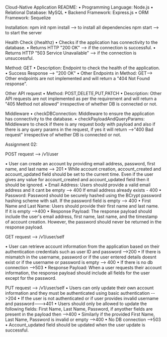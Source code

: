 Cloud-Native Application README:
•	Programming Language: Node.js
•	Relational Database: MySQL
•	Backend Framework: Express.js
•	ORM Framework: Sequelize

Installation:
npm init
npm install —> to install all dependencies
npm start —> to start the server

Health Check (/healthz)
•	Checks if the application has connectivity to the database.
•	Returns HTTP "200 OK" —> if the connection is successful.
•	Returns HTTP "503 Service Unavailable" —> if the connection is unsuccessful.

Method: GET
•	Description: Endpoint to check the health of the application.
•	Success Response —> "200 OK"
•	Other Endpoints in Method: GET—> Other endpoints are not implemented and will return a "404 Not Found response".

Other API request
•	Method: POST,DELETE,PUT,PATCH
•	Description: Other API requests are not implemented as per the requirement and will return a "405 Method not allowed" irrespective of whether DB is connected or not.

Middleware
•	checkDBConnection: Middleware to ensure the application has connectivity to the database.
•	checkPayloadAndQueryParams: Middleware to check if there is any request body with payload and also if there is any query params in the request, if yes it will return —>"400 Bad request" irrespective of whether DB is connected or not.

Assignment 02:

POST request --> /v1/user

• User can create an account by providing email address, password, first name, and last name --> 201
• While account creation, account_created and account_updated field should be set to the current time. Even if the user gives any value for account_created and account_updated field then it should be ignored.
• Email Address: Users should provide a valid email address and it cant be empty --> 400
                 If email address already exists - 400
• Password: Password should be securely hashed using the BCrypt password hashing scheme with salt.
            If the password field is empty --> 400
• First Name and Last Name: Users should provide their first name and last name.
                            If it is empty -->400
• Response Payload: The response payload should include the user's email address, first name, last name, and the timestamp of account creation. However, the password should never be returned in the response payload.

GET request --> /v1/user/self

• User can retrieve account information from the application based on their authentication credentials such as user ID and password -->200
• If there is mismatch in the username, password or if the user entered details doesnt exist or if the username or password is empty --> 400
• If there is no db connection -->503
• Response Payload: When a user requests their account information, the response payload should include all fields for the user except for the password.


PUT request --> /v1/user/self
• Users can only update their own account information and they must be authenticated using basic authentication -->204
• If the user is not authenticated or if user provides invalid username and password--->401
• Users should only be allowed to update the following fields: First Name, Last Name, Password, if anyother fields are present in the payload then -->400
• Similarly if the provided First Name, Last Name, Password is invalid or empty -->400
• No DB connection -->503
• Account_updated field should be updated when the user update is successful.

